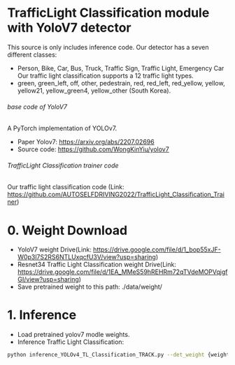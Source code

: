 # TrafficLight Classification module with YoloV7 detector
This source is only includes inference code.
Our detector has a seven different classes:
 - Person, Bike, Car, Bus, Truck, Traffic Sign, Traffic Light, Emergency Car
Our traffic light classification supports a 12 traffic light types.
 - green, green_left, off, other, pedestrain, red, red_left, red_yellow, yellow, yellow21, yellow_green4, yellow_other (South Korea).
###### base code of YoloV7 
A PyTorch implementation of YOLOv7.
- Paper Yolov7: https://arxiv.org/abs/2207.02696
- Source code: https://github.com/WongKinYiu/yolov7

###### TrafficLight Classification trainer code
Our traffic light classification code (Link: https://github.com/AUTOSELFDRIVING2022/TrafficLight_Classification_Trainer)

# 0. Weight Download
- YoloV7 weight Drive(Link: https://drive.google.com/file/d/1_bop55xJF-W0p3l7S2RS6NTLUxqcfU3V/view?usp=sharing)
- Resnet34 Traffic Light Classification weight Drive(Link: https://drive.google.com/file/d/1EA_MMeS59hREHRm72qTVdeMOPVqjgfGI/view?usp=sharing)
- Save pretrained weight to this path: ./data/weight/

# 1. Inference 
- Load pretrained yolov7 modle weights.
- Inference Traffic Light Classification:
```sh
python inference_YOLOv4_TL_Classification_TRACK.py --det_weight {weight_file_of_detector} --det_cfg {config_file_of_detector} --cl_weight {classification_weight} --input {input_file_directory} --showResult {save_result_true_false} 
```   
